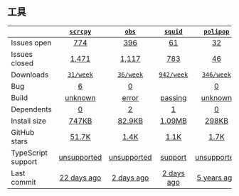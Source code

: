 ## 工具
|   | [`scrcpy`][b0] | [`obs`][r0] | [`squid`][n0] | [`polipop`][k0] | [`vconsole`][a0] |
|---|:---:|:---:|:----:|:----:|:----:|
| Issues open           | [774][IO1] | [396][IO2] | [61][IO3] | [32][IO4] | [23][IO5] |
| Issues closed         | [1,471][IC1] | [1,117][IC2] | [783][IC3] | [46][IC4] | [267][IC5] |
| Downloads             | [`31/week`][DL1] | [`36/week`][DL2] | [`942/week`][DL3] | [`346/week`][DL4] | [`14.66K/week`][DL5] |
| Bug              | [6][bug1] | [0][bug2] |  | [0][bug4] | [0][bug5] |
| Build                 | [unknown][bd1] | [error][bd2] | [passing][bd3] | [unknown][bd4] | [passing][bd5] |
| Dependents            | [0][dep1] | [2][dep2] | [1][dep3] | [0][dep4] | [227][dep5] |
| Install size          | [747KB][IS1] | [82.9KB][IS2] | [1.09MB][IS3] | [298KB][IS4] | [1.38MB][IS5] |
| GitHub stars          | [51.7K][stars1] | [1.4K][stars2] | [1.1K][stars3] | [1.7K][stars4] | [13.3K][stars5] |
| TypeScript support    | [unsupported][TS1] | [unsupported][TS2] | [support][TS3] | [unsupported][TS4] | [support][TS5] |
| Last commit           | [22 days ago][commits1] | [2 days ago][commits2] | [2 days ago][commits3] | [5 years ago][commits4] | [19 days ago][commits5] |

[b0]: https://github.com/Genymobile/scrcpy
[r0]: https://github.com/obsproject/obs-studio
[n0]: https://github.com/squid-cache/squid
[k0]: https://github.com/jech/polipo
[a0]: https://github.com/Tencent/vConsole

[IO1]: https://github.com/Genymobile/scrcpy/issues
[IO2]: https://github.com/obsproject/obs-studio/issues
[IO3]: https://github.com/squid-cache/squid/pulls
[IO4]: https://github.com/jech/polipo/issues
[IO5]: https://github.com/Tencent/vConsole/issues
[IC1]: https://github.com/Genymobile/scrcpy/issues
[IC2]: https://github.com/obsproject/obs-studio/issues
[IC3]: https://github.com/squid-cache/squid/pulls
[IC4]: https://github.com/jech/polipo/issues
[IC5]: https://github.com/Tencent/vConsole/issues

[DL1]: https://www.npmjs.com/package/scrcpy
[DL2]: https://www.npmjs.com/package/obs
[DL3]: https://www.npmjs.com/package/squid
[DL4]: https://www.npmjs.com/package/polipop
[DL5]: https://www.npmjs.com/package/vconsole

[bd1]: https://www.travis-ci.org/github/Genymobile/scrcpy
[bd2]: https://www.travis-ci.org/github/obsproject/obs-studio
[bd3]: https://travis-ci.org/github/sampotts/plyr
[bd4]: https://travis-ci.org/github/bilibili/flv.js
[bd5]: https://travis-ci.org/github/video-dev/hls.js

[bug1]: https://github.com/Genymobile/scrcpy/issues?q=is%3Aopen+is%3Aissue+label%3Abug
[bug2]: https://github.com/obsproject/obs-studio/issues?q=is%3Aopen+is%3Aissue+label%3A%22Bug+Fix%22
[bug4]: https://github.com/jech/polipo/issues
[bug5]: https://github.com/Tencent/vConsole/issues?q=is%3Aopen+is%3Aissue+label%3Abug

[dep1]: https://www.npmjs.com/package/scrcpy
[dep2]: https://www.npmjs.com/package/obs
[dep3]: https://www.npmjs.com/package/squid
[dep4]: https://www.npmjs.com/package/polipop
[dep5]: https://www.npmjs.com/package/vconsole

[IS1]: https://packagephobia.com/result?p=scrcpy
[IS2]: https://packagephobia.com/result?p=obs
[IS3]: https://packagephobia.com/result?p=squid
[IS4]: https://packagephobia.com/result?p=polipop
[IS5]: https://packagephobia.com/result?p=vconsole

[stars1]: https://github.com/Genymobile/scrcpy/stargazers
[stars2]: https://github.com/obsproject/obs-studio/stargazers
[stars3]: https://github.com/squid-cache/squid/stargazers
[stars4]: https://github.com/jech/polipo/stargazers
[stars5]: https://github.com/Tencent/vConsole/stargazers

[TS1]: https://github.com/Genymobile/scrcpy/search?l=java
[TS2]: https://github.com/obsproject/obs-studio/search?l=HTML
[TS3]: https://www.npmjs.com/package/squid
[TS4]: https://github.com/jech/polipo/search?l=HTML
[TS5]: https://github.com/Tencent/vConsole/search?l=typescript

[commits1]: https://github.com/Genymobile/scrcpy/commits
[commits2]: https://github.com/obsproject/obs-studio/commits
[commits3]: https://github.com/squid-cache/squid/commits
[commits4]: https://github.com/jech/polipo/commits
[commits5]: https://github.com/Tencent/vConsole/commits